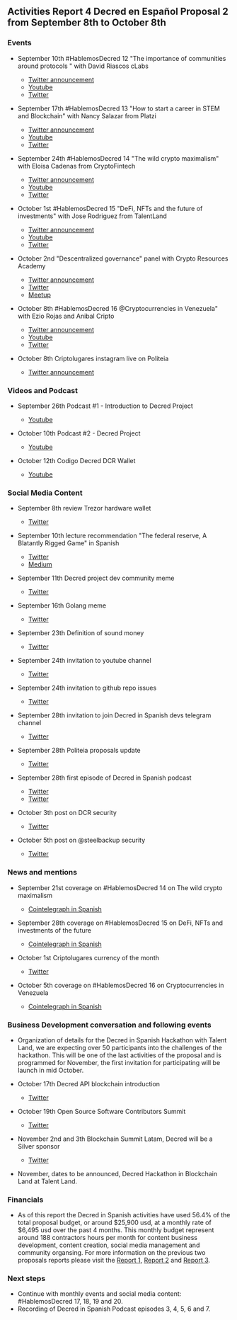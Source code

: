 ## Activities Report 4 Decred en Español Proposal 2 from September 8th to October 8th

### Events

- September 10th #HablemosDecred 12 "The importance of communities around protocols " with David Riascos cLabs

  - [Twitter announcement](https://twitter.com/Decred_ES/status/1304153821631791104)
  - [Youtube](https://www.youtube.com/watch?v=QC5_1PqJb_4)
  - [Twitter](https://twitter.com/Decred_ES/status/1303442515585101824)

- September 17th #HablemosDecred 13 "How to start a career in STEM and Blockchain" with Nancy Salazar from Platzi

  - [Twitter announcement](https://twitter.com/Decred_ES/status/1305595709257846785)
  - [Youtube](https://www.youtube.com/watch?v=f_ppC-GVDk8)
  - [Twitter](https://twitter.com/Decred_ES/status/1306401184413102082)

- September 24th #HablemosDecred 14 "The wild crypto maximalism" with Eloisa Cadenas from CryptoFintech

  - [Twitter announcement](https://twitter.com/Decred_ES/status/1308582624772927494)
  - [Youtube](https://www.youtube.com/watch?v=EGaMhQX3Wd4)
  - [Twitter](https://twitter.com/Decred_ES/status/1308958448713859082)

- October 1st #HablemosDecred 15 "DeFi, NFTs and the future of investments" with Jose Rodriguez from TalentLand

  - [Twitter announcement](https://twitter.com/Decred_ES/status/1310685771884625920)
  - [Youtube](https://www.youtube.com/watch?v=wkT01O_mRZk)
  - [Twitter](https://twitter.com/Decred_ES/status/1311018033247387650)

- October 2nd "Descentralized governance" panel with Crypto Resources Academy

  - [Twitter announcement](https://twitter.com/Decred_ES/status/1310961312105672705)
  - [Twitter](https://twitter.com/Decred_ES/status/1312150389160988673)
  - [Meetup](https://www.meetup.com/es/Crypto-Resources/events/273511090/)

- October 8th #HablemosDecred 16 @Cryptocurrencies in Venezuela" with Ezio Rojas and Anibal Cripto

  - [Twitter announcement](https://twitter.com/Decred_ES/status/1313526622927171585)
  - [Youtube](https://www.youtube.com/watch?v=xxNFxZJuOwA)
  - [Twitter](https://twitter.com/Decred_ES/status/1314347838348972033)

- October 8th Criptolugares instagram live on Politeia

  - [Twitter announcement](https://twitter.com/Decred_ES/status/1313869491160444929)

### Videos and Podcast

- September 26th Podcast #1 - Introduction to Decred Project

  - [Youtube](https://www.youtube.com/watch?v=BGuV7AGeWAE)

- October 10th Podcast #2 - Decred Project

  - [Youtube](https://www.youtube.com/watch?v=LfTigtRsmDA)

- October 12th Codigo Decred DCR Wallet

  - [Youtube](https://www.youtube.com/watch?v=S2SeVZqnO9A)

### Social Media Content

- September 8th review Trezor hardware wallet

  - [Twitter](https://twitter.com/Decred_ES/status/1303427967201181703)

- September 10th lecture recommendation "The federal reserve, A Blatantly Rigged Game" in Spanish

  - [Twitter](https://twitter.com/Decred_ES/status/1303927610263638017)
  - [Medium](https://medium.com/decred-es/la-reserva-federal-un-sistema-realmente-manipulado-d40dedcc619b)

- September 11th Decred project dev community meme

  - [Twitter](https://twitter.com/Decred_ES/status/1304527836565381120)

- September 16th Golang meme

  - [Twitter](https://twitter.com/Decred_ES/status/1306677059201183744)

- September 23th Definition of sound money

  - [Twitter](https://twitter.com/Decred_ES/status/1308882222934564867)

- September 24th invitation to youtube channel

  - [Twitter](https://twitter.com/Decred_ES/status/1309160777404874758)

- September 24th invitation to github repo issues

  - [Twitter](https://twitter.com/Decred_ES/status/1309220480390492172)

- September 28th invitation to join Decred in Spanish devs telegram channel

  - [Twitter](https://twitter.com/Decred_ES/status/1310602565218902016)

- September 28th Politeia proposals update

  - [Twitter](https://twitter.com/Decred_ES/status/1310601982567219201)

- September 28th first episode of Decred in Spanish podcast

  - [Twitter](https://twitter.com/Decred_ES/status/1310654270056923136)
  - [Twitter](https://twitter.com/Decred_ES/status/1310055071200292869)

- October 3th post on DCR security

  - [Twitter](https://twitter.com/Decred_ES/status/1312467521686044673)

- October 5th post on @steelbackup security

  - [Twitter](https://twitter.com/Decred_ES/status/1313192687722520577)

### News and mentions

- September 21st coverage on #HablemosDecred 14 on The wild crypto maximalism

  - [Cointelegraph in Spanish](https://es.cointelegraph.com/news/virtual-talk-where-does-the-concept-of-maximalist-come-from)

- September 28th coverage on #HablemosDecred 15 on DeFi, NFTs and investments of the future

  - [Cointelegraph in Spanish](https://es.cointelegraph.com/news/there-will-be-a-new-edition-of-lets-talk-decred-about-defi-nfts-and-the-future-of-investments)

- October 1st Criptolugares currency of the month

  - [Twitter](https://twitter.com/criptolugares/status/1311680366328111105)

- October 5th coverage on #HablemosDecred 16 on Cryptocurrencies in Venezuela

  - [Cointelegraph in Spanish](https://es.cointelegraph.com/news/the-next-meeting-of-lets-talk-decred-will-be-about-cryptocurrencies-in-venezuela)


### Business Development conversation and following events

- Organization of details for the Decred in Spanish Hackathon with Talent Land, we are expecting over 50 participants into the challenges of the hackathon. This will be one of the last activities of the proposal and is programmed for November, the first invitation for participating will be launch in mid October.

- October 17th Decred API blockchain introduction

  - [Twitter](https://twitter.com/Decred_ES/status/1314031872658333698)

- October 19th Open Source Software Contributors Summit

  - [Twitter](https://twitter.com/Decred_ES/status/1314339020684525568)

- November 2nd and 3th Blockchain Summit Latam, Decred will be a Silver sponsor

  - [Twitter](https://twitter.com/BlockSummitLA/status/1313302075879677952)

- November, dates to be announced, Decred Hackathon in Blockchain Land at Talent Land.

### Financials

- As of this report the Decred in Spanish activities have used 56.4% of the total proposal budget, or around $25,900 usd, at a monthly rate of $6,495 usd over the past 4 months. This monthly budget represent around 188 contractors hours per month for content business development, content creation, social media management and community organsing. For more information on the previous two proposals reports please visit the [Report 1](https://www.reddit.com/r/decred/comments/hn4sve/activities_report_decred_en_espa%C3%B1ol_proposal_2/), [Report 2](https://www.reddit.com/r/decred/comments/i7ue8h/activities_report_decred_en_espa%C3%B1ol_proposal_2/) and [Report 3](https://www.reddit.com/r/decred/comments/ip0uke/activities_report_3_decred_en_espa%C3%B1ol_proposal_2/).

### Next steps

- Continue with monthly events and social media content: #HablemosDecred 17, 18, 19 and 20.
- Recording of Decred in Spanish Podcast episodes 3, 4, 5, 6 and 7.

